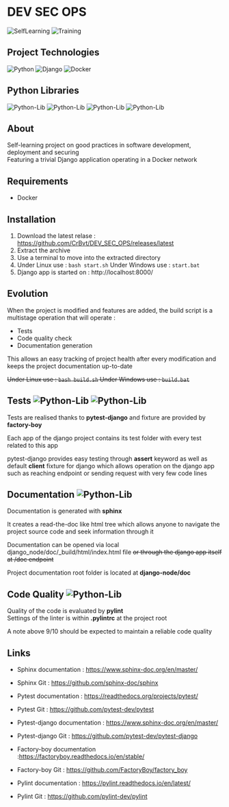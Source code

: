 # DEV SEC OPS
![SelfLearning](https://img.shields.io/badge/self_learning-black?style=for-the-badge)
![Training](https://img.shields.io/badge/Training-black?style=for-the-badge)

## Project Technologies

![Python](https://img.shields.io/badge/Python-v3.9-brightgreen?style=for-the-badge&logo=Python)
![Django](https://img.shields.io/badge/Django-v4.2-red?style=for-the-badge&logo=Django)
![Docker](https://img.shields.io/badge/Docker-v4.19-blue?style=for-the-badge&logo=docker)  

## Python Libraries

![Python-Lib](https://img.shields.io/badge/Pytest_Django-v4.5-orange?style=for-the-badge&logo=pytest) ![Python-Lib](https://img.shields.io/badge/Factory_Boy-v3.2-orange?style=for-the-badge&logo=)
![Python-Lib](https://img.shields.io/badge/Sphinx-v6.2-blueviolet?style=for-the-badge&logo=readthedocs) ![Python-Lib](https://img.shields.io/badge/Pylint-v2.17-lightgrey?style=for-the-badge&logo=)

## About

Self-learning project on good practices in software development, deployment and securing  
Featuring a trivial Django application operating in a Docker network


## Requirements

- Docker

## Installation

1. Download the latest relase : https://github.com/CrBvt/DEV_SEC_OPS/releases/latest
2. Extract the archive  
3. Use a terminal to move into the extracted directory  
4. Under Linux use : ```bash start.sh```  Under Windows use : ```start.bat```
5. Django app is started on : http://localhost:8000/

## Evolution

When the project is modified and features are added, the build script is a multistage operation that will operate :
- Tests
- Code quality check
- Documentation generation


This allows an easy tracking of project health after every modification and keeps the project documentation up-to-date

~~Under Linux use : ```bash build.sh``` Under Windows use : ```build.bat```~~

## Tests ![Python-Lib](https://img.shields.io/badge/Pytest_Django-v4.5-orange?style=flat-square&logo=pytest) ![Python-Lib](https://img.shields.io/badge/Factory_Boy-v3.2-orange?style=flat-square&logo=)

Tests are realised thanks to **pytest-django** and fixture are provided by **factory-boy**

Each app of the django project contains its test folder with every test related to this app

pytest-django provides easy testing through **assert** keyword as well as default **client** fixture for django which 
allows operation on the django app such as reaching endpoint or sending request with very few code lines

## Documentation ![Python-Lib](https://img.shields.io/badge/Sphinx-v6.2-blueviolet?style=flat-square&logo=readthedocs)  

Documentation is generated with **sphinx**  
  
It creates a read-the-doc like html tree which allows anyone to
navigate the project source code and seek information through it  

Documentation can be opened via local django_node/doc/_build/html/index.html file ~~or through the django app itself at /doc endpoint~~

Project documentation root folder is located at **django-node/doc**


## Code Quality ![Python-Lib](https://img.shields.io/badge/Pylint-v2.17-lightgrey?style=flat-square)

Quality of the code is evaluated by **pylint**  
Settings of the linter is within **.pylintrc** at the project root

A note above 9/10 should be expected to maintain a reliable code quality



## Links


- Sphinx documentation : https://www.sphinx-doc.org/en/master/ 
- Sphinx Git : https://github.com/sphinx-doc/sphinx


- Pytest documentation : https://readthedocs.org/projects/pytest/
- Pytest Git : https://github.com/pytest-dev/pytest

 
- Pytest-django documentation : https://www.sphinx-doc.org/en/master/ 
- Pytest-django Git : https://github.com/pytest-dev/pytest-django


- Factory-boy documentation :https://factoryboy.readthedocs.io/en/stable/ 
- Factory-boy Git : https://github.com/FactoryBoy/factory_boy



- Pylint documentation : https://pylint.readthedocs.io/en/latest/
- Pylint Git : https://github.com/pylint-dev/pylint